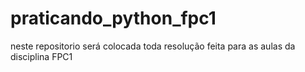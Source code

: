 # praticando_python_fpc1

neste repositorio será colocada toda resolução feita para as aulas da disciplina FPC1
